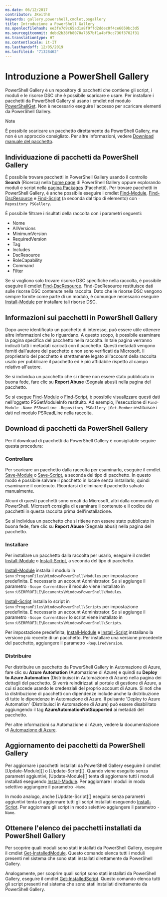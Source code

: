 ```yaml
---
ms.date: 06/12/2017
contributor: JKeithB
keywords: gallery,powershell,cmdlet,psgallery
title: Introduzione a PowerShell Gallery
ms.openlocfilehash: ee3fe7d9c65ad1a8f9ffd2ddec0f4ce6659bc3d5
ms.sourcegitcommit: debd2b38fb8070a7357bf1a4bf9cc736f3702f31
ms.translationtype: HT
ms.contentlocale: it-IT
ms.lasthandoff: 12/05/2019
ms.locfileid: "71328462"
---
```

# <a name="getting-started-with-the-powershell-gallery"></a>Introduzione a PowerShell Gallery

PowerShell Gallery è un repository di pacchetti che contiene gli script, i moduli e le risorse DSC che è possibile scaricare e usare. Per installare i pacchetti da PowerShell Gallery si usano i cmdlet nel modulo [PowerShellGet](/powershell/module/powershellget). Non è necessario eseguire l'accesso per scaricare elementi da PowerShell Gallery.

> [!NOTE]
> È possibile scaricare un pacchetto direttamente da PowerShell Gallery, ma non è un approccio consigliato. Per altre informazioni, vedere [Download manuale del pacchetto](how-to/working-with-packages/manual-download.md).

## <a name="discovering-packages-from-the-powershell-gallery"></a>Individuazione di pacchetti da PowerShell Gallery

È possibile trovare pacchetti in PowerShell Gallery usando il controllo **Search** (Ricerca) nella [home page](https://www.powershellgallery.com) di PowerShell Gallery oppure esplorando moduli e script nella [pagina Packages](https://www.powershellgallery.com/packages) (Pacchetti). Per trovare pacchetti in PowerShell Gallery, è anche possibile eseguire i cmdlet [Find-Module][], [Find-DscResource] e [Find-Script][] (a seconda dal tipo di elemento) con `-Repository PSGallery`.

È possibile filtrare i risultati della raccolta con i parametri seguenti:

- Nome
- AllVersions
- MinimumVersion
- RequiredVersion
- Tag
- Includes
- DscResource
- RoleCapability
- Command
- Filter

Se si vogliono solo trovare risorse DSC specifiche nella raccolta, è possibile eseguire il cmdlet [Find-DscResource][]. Find-DscResource restituisce dati sulle risorse DSC contenute nella raccolta. Dato che le risorse DSC vengono sempre fornite come parte di un modulo, è comunque necessario eseguire [Install-Module][] per installare tali risorse DSC.

## <a name="learning-about-packages-in-the-powershell-gallery"></a>Informazioni sui pacchetti in PowerShell Gallery

Dopo avere identificato un pacchetto di interesse, può essere utile ottenere altre informazioni che lo riguardano. A questo scopo, è possibile esaminare la pagina specifica del pacchetto nella raccolta. In tale pagina verranno indicati tutti i metadati caricati con il pacchetto. Questi metadati vengono forniti dall'autore del pacchetto e non sono verificati da Microsoft. Il proprietario del pacchetto è strettamente legato all'account della raccolta usato per pubblicare il pacchetto ed è più affidabile rispetto al campo relativo all'autore.

Se si individua un pacchetto che si ritiene non essere stato pubblicato in buona fede, fare clic su **Report Abuse** (Segnala abusi) nella pagina del pacchetto.

Se si esegue [Find-Module][] o [Find-Script][], è possibile visualizzare questi dati nell'oggetto PSGetModuleInfo restituito. Ad esempio, l'esecuzione di `Find-Module -Name PSReadLine -Repository PSGallery |Get-Member` restituisce i dati nel modulo PSReadLine nella raccolta.

## <a name="downloading-packages-from-the-powershell-gallery"></a>Download di pacchetti da PowerShell Gallery

Per il download di pacchetti da PowerShell Gallery è consigliabile seguire questa procedura:

### <a name="inspect"></a>Controllare

Per scaricare un pacchetto dalla raccolta per esaminarlo, eseguire il cmdlet [Save-Module][] o [Save-Script][], a seconda del tipo di pacchetto. In questo modo è possibile salvare il pacchetto in locale senza installarlo, quindi esaminarne il contenuto. Ricordarsi di eliminare il pacchetto salvato manualmente.

Alcuni di questi pacchetti sono creati da Microsoft, altri dalla community di PowerShell. Microsoft consiglia di esaminare il contenuto e il codice dei pacchetti in questa raccolta prima dell'installazione.

Se si individua un pacchetto che si ritiene non essere stato pubblicato in buona fede, fare clic su **Report Abuse** (Segnala abusi) nella pagina del pacchetto.

### <a name="install"></a>Installare

Per installare un pacchetto dalla raccolta per usarlo, eseguire il cmdlet [Install-Module][] o [Install-Script][], a seconda del tipo di pacchetto.

[Install-Module][] installa il modulo in `$env:ProgramFiles\WindowsPowerShell\Modules` per impostazione predefinita.
È necessario un account Administrator. Se si aggiunge il parametro `-Scope CurrentUser` il modulo viene installato in `$env:USERPROFILE\Documents\WindowsPowerShell\Modules`.

[Install-Script][] installa lo script in `$env:ProgramFiles\WindowsPowerShell\Scripts` per impostazione predefinita.
È necessario un account Administrator. Se si aggiunge il parametro `-Scope CurrentUser` lo script viene installato in `$env:USERPROFILE\Documents\WindowsPowerShell\Scripts`.

Per impostazione predefinita, [Install-Module][] e [Install-Script][] installano la versione più recente di un pacchetto. Per installare una versione precedente del pacchetto, aggiungere il parametro `-RequiredVersion`.

### <a name="deploy"></a>Distribuire

Per distribuire un pacchetto da PowerShell Gallery in Automazione di Azure, fare clic su **Azure Automation** (Automazione di Azure) e quindi su **Deploy to Azure Automation** (Distribuisci in Automazione di Azure) nella pagina dei dettagli del pacchetto. Si verrà reindirizzati al portale di gestione di Azure, a cui si accede usando le credenziali del proprio account di Azure. Si noti che la distribuzione di pacchetti con dipendenze include anche la distribuzione di tutte le dipendenze in Automazione di Azure. Il pulsante 'Deploy to Azure Automation' (Distribuisci in Automazione di Azure) può essere disabilitato aggiungendo il tag **AzureAutomationNotSupported** ai metadati del pacchetto.

Per altre informazioni su Automazione di Azure, vedere la documentazione di [Automazione di Azure](/azure/automation).

## <a name="updating-packages-from-the-powershell-gallery"></a>Aggiornamento dei pacchetti da PowerShell Gallery

Per aggiornare i pacchetti installati da PowerShell Gallery eseguire il cmdlet [Update-Module][] o [Update-Script][]. Quando viene eseguito senza parametri aggiuntivi, [Update-Module][] tenta di aggiornare tutti i moduli installati eseguendo [Install-Module][]. Per aggiornare i moduli in modo selettivo aggiungere il parametro `-Name`.

In modo analogo, anche [Update-Script][] eseguito senza parametri aggiuntivi tenta di aggiornare tutti gli script installati eseguendo [Install-Script][]. Per aggiornare gli script in modo selettivo aggiungere il parametro `-Name`.

## <a name="list-packages-that-you-have-installed-from-the-powershell-gallery"></a>Ottenere l'elenco dei pacchetti installati da PowerShell Gallery

Per scoprire quali moduli sono stati installati da PowerShell Gallery, eseguire il cmdlet [Get-InstalledModule][]. Questo comando elenca tutti i moduli presenti nel sistema che sono stati installati direttamente da PowerShell Gallery.

Analogamente, per scoprire quali script sono stati installati da PowerShell Gallery, eseguire il cmdlet [Get-InstalledScript][]. Questo comando elenca tutti gli script presenti nel sistema che sono stati installati direttamente da PowerShell Gallery.

[Find-DscResource]: /powershell/module/powershellget/Find-DscResource
[Find-Module]: /powershell/module/powershellget/Find-Module
[Find-Script]: /powershell/module/powershellget/Find-Script
[Get-InstalledModule]: /powershell/module/powershellget/Get-InstalledModule
[Get-InstalledScript]: /powershell/module/powershellget/Get-InstalledScript
[Install-Module]: /powershell/module/powershellget/Install-Module
[Install-Script]: /powershell/module/powershellget/Install-Script
[Publish-Module]: /powershell/module/powershellget/Publish-Module
[Publish-Script]: /powershell/module/powershellget/Publish-Script
[Register-PSRepository]: /powershell/module/powershellget/Register-Repository
[Save-Module]: /powershell/module/powershellget/Save-Module
[Save-Script]: /powershell/module/powershellget/Save-Script
